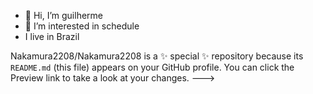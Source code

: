 - 👋 Hi, I’m guilherme 
- 👀 I’m interested in schedule
- I live in Brazil

Nakamura2208/Nakamura2208 is a ✨ special ✨ repository because its `README.md` (this file) appears on your GitHub profile.
You can click the Preview link to take a look at your changes.
--->
